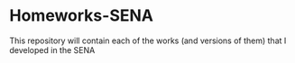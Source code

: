 # Homeworks-SENA
This repository will contain each of the works (and versions of them) that I developed in the SENA
